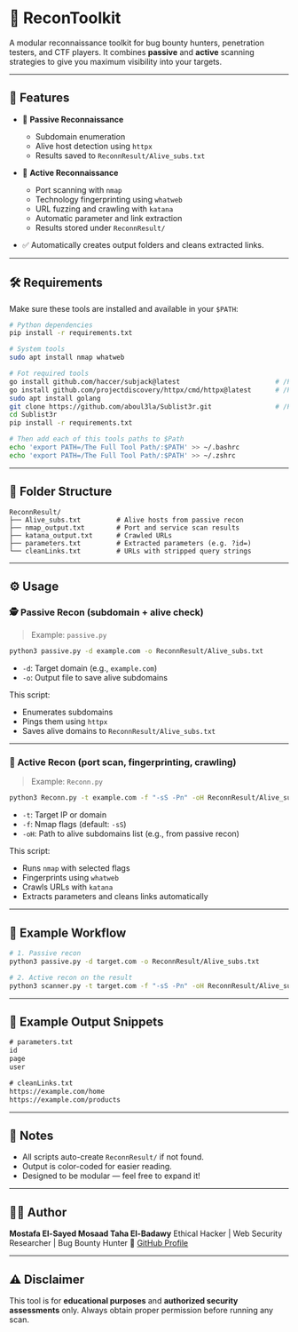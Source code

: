 # 🔎 ReconToolkit

A modular reconnaissance toolkit for bug bounty hunters, penetration testers, and CTF players.
It combines **passive** and **active** scanning strategies to give you maximum visibility into your targets.

---

## 🚀 Features

* 📡 **Passive Reconnaissance**

  * Subdomain enumeration
  * Alive host detection using `httpx`
  * Results saved to `ReconnResult/Alive_subs.txt`

* 🔨 **Active Reconnaissance**

  * Port scanning with `nmap`
  * Technology fingerprinting using `whatweb`
  * URL fuzzing and crawling with `katana`
  * Automatic parameter and link extraction
  * Results stored under `ReconnResult/`

* ✅ Automatically creates output folders and cleans extracted links.

---

## 🛠️ Requirements

Make sure these tools are installed and available in your `$PATH`:

```bash
# Python dependencies
pip install -r requirements.txt

# System tools
sudo apt install nmap whatweb

# Fot required tools 
go install github.com/haccer/subjack@latest                        # /Path Example/GO/bin/subjack
go install github.com/projectdiscovery/httpx/cmd/httpx@latest      # /Path Example/GO/bin/httpx
sudo apt install golang
git clone https://github.com/aboul3la/Sublist3r.git                # /Path Example/Sublist3r/Sublist3r.py
cd Sublist3r
pip install -r requirements.txt

# Then add each of this tools paths to $Path
echo 'export PATH=/The Full Tool Path/:$PATH' >> ~/.bashrc
echo 'export PATH=/The Full Tool Path/:$PATH' >> ~/.zshrc
```

---

## 📁 Folder Structure

```
ReconnResult/
├── Alive_subs.txt         # Alive hosts from passive recon
├── nmap_output.txt        # Port and service scan results
├── katana_output.txt      # Crawled URLs
├── parameters.txt         # Extracted parameters (e.g. ?id=)
└── cleanLinks.txt         # URLs with stripped query strings
```

---

## ⚙️ Usage

### 🕵️ Passive Recon (subdomain + alive check)

> Example: `passive.py`

```bash
python3 passive.py -d example.com -o ReconnResult/Alive_subs.txt
```

* `-d`: Target domain (e.g., `example.com`)
* `-o`: Output file to save alive subdomains

This script:

* Enumerates subdomains
* Pings them using `httpx`
* Saves alive domains to `ReconnResult/Alive_subs.txt`

---

### 🔨 Active Recon (port scan, fingerprinting, crawling)

> Example: `Reconn.py`

```bash
python3 Reconn.py -t example.com -f "-sS -Pn" -oH ReconnResult/Alive_subs.txt
```

* `-t`: Target IP or domain
* `-f`: Nmap flags (default: `-sS`)
* `-oH`: Path to alive subdomains list (e.g., from passive recon)

This script:

* Runs `nmap` with selected flags
* Fingerprints using `whatweb`
* Crawls URLs with `katana`
* Extracts parameters and cleans links automatically

---

## 📌 Example Workflow

```bash
# 1. Passive recon
python3 passive.py -d target.com -o ReconnResult/Alive_subs.txt

# 2. Active recon on the result
python3 scanner.py -t target.com -f "-sS -Pn" -oH ReconnResult/Alive_subs.txt
```

---

## 📑 Example Output Snippets

```txt
# parameters.txt
id
page
user

# cleanLinks.txt
https://example.com/home
https://example.com/products
```

---

## 🧠 Notes

* All scripts auto-create `ReconnResult/` if not found.
* Output is color-coded for easier reading.
* Designed to be modular — feel free to expand it!

---

## 🧑‍💻 Author

**Mostafa El-Sayed Mosaad Taha El-Badawy**
Ethical Hacker | Web Security Researcher | Bug Bounty Hunter
🔗 [GitHub Profile]((https://github.com/mostafa587)) <!-- (replace with your actual profile link) -->


---

## ⚠️ Disclaimer

This tool is for **educational purposes** and **authorized security assessments** only.
Always obtain proper permission before running any scan.
